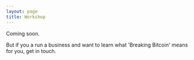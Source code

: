 ```yaml
---
layout: page
title: Workshop
---
```


Coming soon.

But if you a run a business and want to learn what 'Breaking Bitcoin' means for you, get in touch.
